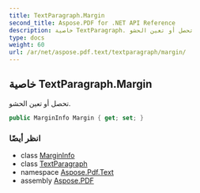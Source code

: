 ```yaml
---
title: TextParagraph.Margin
second_title: Aspose.PDF for .NET API Reference
description: خاصية TextParagraph. تحصل أو تعين الحشو
type: docs
weight: 60
url: /ar/net/aspose.pdf.text/textparagraph/margin/
---
```

## خاصية TextParagraph.Margin

تحصل أو تعين الحشو.

```csharp
public MarginInfo Margin { get; set; }
```

### انظر أيضًا

* class [MarginInfo](../../../aspose.pdf/margininfo/)
* class [TextParagraph](../)
* namespace [Aspose.Pdf.Text](../../../aspose.pdf.text/)
* assembly [Aspose.PDF](../../../)
